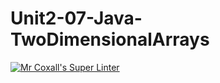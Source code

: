 # Unit2-07-Java-TwoDimensionalArrays
[![Mr Coxall's Super Linter](README.md/../../../workflows/Mr%20Coxall's%20Super%20Linter/badge.svg)](README.md/../../../actions)
